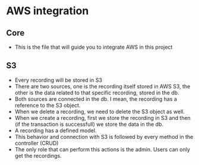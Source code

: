 # AWS integration

## Core

- This is the file that will guide you to integrate AWS in this project

## S3

- Every recording will be stored in S3
- There are two sources, one is the recording itself stored in AWS S3, the other is the data related to that specific recording, stored in the db.
- Both sources are connected in the db. I mean, the recording has a reference to the S3 object.
- When we delete a recording, we need to delete the S3 object as well.
- When we create a recording, first we store the recording in S3 and then (if the transaction is successfull) we store the data in the db.
- A recording has a defined model.
- This behavior and connection with S3 is followed by every method in the controller (CRUD)
- The only role that can perform this actions is the admin. Users can only get the recordings.
